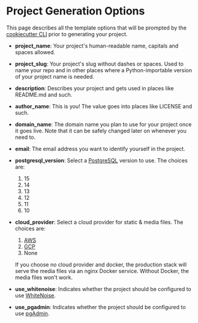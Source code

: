 # Project Generation Options

This page describes all the template options that will be prompted by the [cookiecutter CLI](https://github.com/cookiecutter/cookiecutter) prior to generating your project.

- **project_name**: Your project's human-readable name, capitals and spaces allowed.

- **project_slug**: Your project's slug without dashes or spaces. Used to name your repo and in other places where a Python-importable version of your project name is needed.

- **description**: Describes your project and gets used in places like README.md and such.

- **author_name**: This is you! The value goes into places like LICENSE and such.

- **domain_name**: The domain name you plan to use for your project once it goes live. Note that it can be safely changed later on whenever you need to.

- **email**: The email address you want to identify yourself in the project.

- **postgresql_version**: Select a [PostgreSQL](https://www.postgresql.org/docs/) version to use. The choices are:

  1. 15
  2. 14
  3. 13
  4. 12
  5. 11
  6. 10

- **cloud_provider**: Select a cloud provider for static & media files. The choices are:

  1. [AWS](https://aws.amazon.com/s3/)
  2. [GCP](https://cloud.google.com/storage)
  3. None

  If you choose no cloud provider and docker, the production stack will serve the media files via an nginx Docker service. Without Docker, the media files won't work.

- **use_whitenoise**: Indicates whether the project should be configured to use [WhiteNoise](https://github.com/evansd/whitenoise).

- **use_pgadmin**: Indicates whether the project should be configured to use [pgAdmin](https://www.pgadmin.org/).
